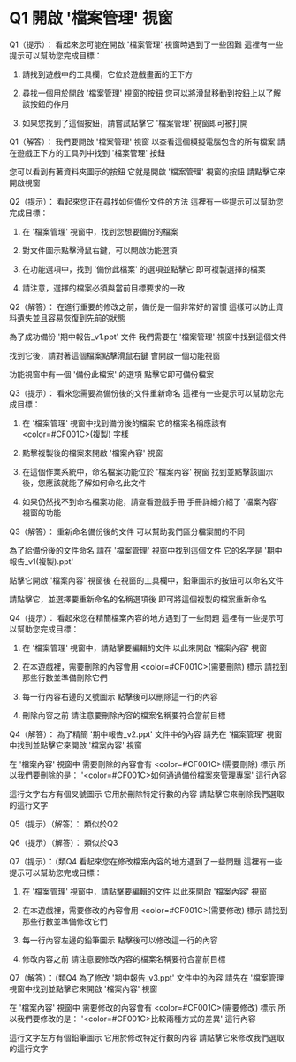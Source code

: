 # Q1 開啟 '檔案管理' 視窗
Q1（提示）：
看起來您可能在開啟 '檔案管理' 視窗時遇到了一些困難
這裡有一些提示可以幫助您完成目標：

1. 請找到遊戲中的工具欄，它位於遊戲畫面的正下方

2. 尋找一個用於開啟 '檔案管理' 視窗的按鈕
   您可以將滑鼠移動到按鈕上以了解該按鈕的作用

3. 如果您找到了這個按鈕，請嘗試點擊它
   '檔案管理' 視窗即可被打開

Q1（解答）：
我們要開啟 '檔案管理' 視窗
以查看這個模擬電腦包含的所有檔案
請在遊戲正下方的工具列中找到 '檔案管理' 按鈕

您可以看到有著資料夾圖示的按鈕
它就是開啟 '檔案管理' 視窗的按鈕
請點擊它來開啟視窗

Q2（提示）：
看起來您正在尋找如何備份文件的方法
這裡有一些提示可以幫助您完成目標：

1. 在 '檔案管理' 視窗中，找到您想要備份的檔案

2. 對文件圖示點擊滑鼠右鍵，可以開啟功能選項
   
3. 在功能選項中，找到 '備份此檔案' 的選項並點擊它
   即可複製選擇的檔案

4. 請注意，選擇的檔案必須與當前目標要求的一致
   
Q2（解答）：
在進行重要的修改之前，備份是一個非常好的習慣
這樣可以防止資料遺失並且容易恢復到先前的狀態

為了成功備份 '期中報告_v1.ppt' 文件
我們需要在 '檔案管理' 視窗中找到這個文件

找到它後，請對著這個檔案點擊滑鼠右鍵
會開啟一個功能視窗

功能視窗中有一個 '備份此檔案' 的選項
點擊它即可備份檔案


Q3（提示）：
看來您需要為備份後的文件重新命名
這裡有一些提示可以幫助您完成目標：

1. 在 '檔案管理' 視窗中找到備份後的檔案
   它的檔案名稱應該有 <color=#CF001C>(複製)</color> 字樣

2. 點擊複製後的檔案來開啟 '檔案內容' 視窗

3. 在這個作業系統中，命名檔案功能位於 '檔案內容' 視窗
   找到並點擊該圖示後，您應該就能了解如何命名此文件
   
4. 如果仍然找不到命名檔案功能，請查看遊戲手冊
   手冊詳細介紹了 '檔案內容' 視窗的功能

Q3（解答）：
重新命名備份後的文件
可以幫助我們區分檔案間的不同

為了給備份後的文件命名
請在 '檔案管理' 視窗中找到這個文件
它的名字是 '期中報告_v1(複製).ppt'

點擊它開啟 '檔案內容' 視窗後
在視窗的工具欄中，鉛筆圖示的按鈕可以命名文件

請點擊它，並選擇要重新命名的名稱選項後
即可將這個複製的檔案重新命名


Q4（提示）：
看起來您在精簡檔案內容的地方遇到了一些問題
這裡有一些提示可以幫助您完成目標：

1. 在 '檔案管理' 視窗中，請點擊要編輯的文件
   以此來開啟 '檔案內容' 視窗

2. 在本遊戲裡，需要刪除的內容會用 <color=#CF001C>(需要刪除)</color> 標示
   請找到那些行數並準備刪除它們

3. 每一行內容右邊的叉號圖示
   點擊後可以刪除這一行的內容

4. 刪除內容之前
   請注意要刪除內容的檔案名稱要符合當前目標

Q4（解答）：
為了精簡 '期中報告_v2.ppt' 文件中的內容
請先在 '檔案管理' 視窗中找到並點擊它來開啟 '檔案內容' 視窗

在 '檔案內容' 視窗中
需要刪除的內容會有 <color=#CF001C>(需要刪除)</color> 標示
所以我們要刪除的是：
'<color=#CF001C>如何通過備份檔案來管理專案</color>' 這行內容

這行文字右方有個叉號圖示
它用於刪除特定行數的內容
請點擊它來刪除我們選取的這行文字

Q5（提示）（解答）：
類似於Q2

Q6（提示）（解答）：
類似於Q3

Q7（提示）：（類Q4
看起來您在修改檔案內容的地方遇到了一些問題
這裡有一些提示可以幫助您完成目標：

1. 在 '檔案管理' 視窗中，請點擊要編輯的文件
   以此來開啟 '檔案內容' 視窗

2. 在本遊戲裡，需要修改的內容會用 <color=#CF001C>(需要修改)</color> 標示
   請找到那些行數並準備修改它們

3. 每一行內容左邊的鉛筆圖示
   點擊後可以修改這一行的內容

4. 修改內容之前
   請注意要修改內容的檔案名稱要符合當前目標

Q7（解答）：（類Q4
為了修改 '期中報告_v3.ppt' 文件中的內容
請先在 '檔案管理' 視窗中找到並點擊它來開啟 '檔案內容' 視窗

在 '檔案內容' 視窗中
需要修改的內容會有 <color=#CF001C>(需要修改)</color> 標示
所以我們要修改的是：
'<color=#CF001C>比較兩種方式的差異</color>' 這行內容

這行文字左方有個鉛筆圖示
它用於修改特定行數的內容
請點擊它來修改我們選取的這行文字
